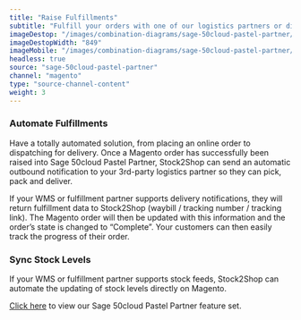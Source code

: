 ```yaml
---
title: "Raise Fulfillments"
subtitle: "Fulfill your orders with one of our logistics partners or directly in your WMS (Warehouse Management System)."
imageDestop: "/images/combination-diagrams/sage-50cloud-pastel-partner/sage-50cloud-pastel-partner-magento-fulfillment.svg"
imageDestopWidth: "849"
imageMobile: "/images/combination-diagrams/sage-50cloud-pastel-partner/sage-50cloud-pastel-partner-magento-fulfillment.svg"
headless: true
source: "sage-50cloud-pastel-partner"
channel: "magento"
type: "source-channel-content"
weight: 3
---
```


### Automate Fulfillments
Have a totally automated solution, from placing an online order to dispatching for delivery. Once a Magento order has successfully been raised into Sage 50cloud Pastel Partner, Stock2Shop can send an automatic outbound notification to your 3rd-party logistics partner so they can pick, pack and deliver.

If your WMS or fulfillment partner supports delivery notifications, they will return fulfillment data to Stock2Shop (waybill / tracking number / tracking link). The Magento order will then be updated with this information and the order’s state is changed to “Complete”. Your customers can then easily track the progress of their order.

### Sync Stock Levels
If your WMS or fulfillment partner supports stock feeds, Stock2Shop can automate the updating of stock levels directly on Magento.


[Click here](/help/features/sage-50cloud-pastel-partner/ "Sage 50cloud Pastel Partner Features") to view our Sage 50cloud Pastel Partner feature set.